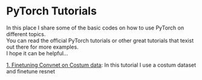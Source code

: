 # PyTorch Tutorials

In this place I share some of the basic codes on how to use PyTorch on different topics.<br />
You can read the official PyTorch tutorials or other great tutorials that texist out there for more examples.<br/>
I hope it can be helpful...



[1. Finetuning Convnet on Costum data](https://github.com/isalirezag/PyTorch-Warm-Up/blob/master/Project2_Finetuning.ipynb):
In this tutorial I use a costum dataset and finetune resnet
